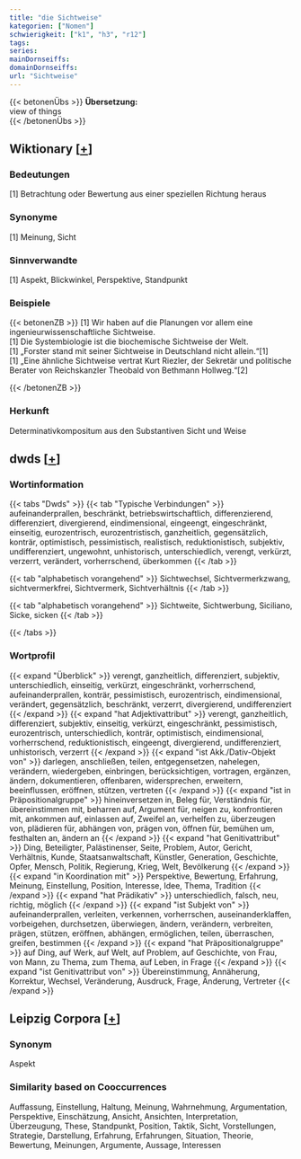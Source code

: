```yaml
---
title: "die Sichtweise"
kategorien: ["Nomen"]
schwierigkeit: ["k1", "h3", "r12"]
tags:
series:
mainDornseiffs:
domainDornseiffs:
url: "Sichtweise"
---
```


{{< betonenÜbs >}}
**Übersetzung:**  
view of things  
{{< /betonenÜbs >}}

## Wiktionary [[+](https://de.wiktionary.org/wiki/Sichtweise)]

### Bedeutungen
[1] Betrachtung oder Bewertung aus einer speziellen Richtung heraus  

### Synonyme
[1] Meinung, Sicht  

### Sinnverwandte
[1] Aspekt, Blickwinkel, Perspektive, Standpunkt  

### Beispiele
{{< betonenZB >}}
[1] Wir haben auf die Planungen vor allem eine ingenieurwissenschaftliche Sichtweise.  
[1] Die Systembiologie ist die biochemische Sichtweise der Welt.  
[1] „Forster stand mit seiner Sichtweise in Deutschland nicht allein.“[1]  
[1] „Eine ähnliche Sichtweise vertrat Kurt Riezler, der Sekretär und politische Berater von Reichskanzler Theobald von Bethmann Hollweg.“[2]  

{{< /betonenZB >}}
### Herkunft
Determinativkompositum aus den Substantiven Sicht und Weise  



## dwds [[+](https://www.dwds.de/wb/Sichtweise)]

### Wortinformation
{{< tabs "Dwds" >}}
{{< tab "Typische Verbindungen" >}}
aufeinanderprallen, beschränkt, betriebswirtschaftlich, differenzierend, differenziert, divergierend, eindimensional, eingeengt, eingeschränkt, einseitig, eurozentrisch, eurozentristisch, ganzheitlich, gegensätzlich, konträr, optimistisch, pessimistisch, realistisch, reduktionistisch, subjektiv, undifferenziert, ungewohnt, unhistorisch, unterschiedlich, verengt, verkürzt, verzerrt, verändert, vorherrschend, überkommen
{{< /tab >}}

{{< tab "alphabetisch vorangehend" >}}
Sichtwechsel, Sichtvermerkzwang, sichtvermerkfrei, Sichtvermerk, Sichtverhältnis
{{< /tab >}}

{{< tab "alphabetisch vorangehend" >}}
Sichtweite, Sichtwerbung, Siciliano, Sicke, sicken
{{< /tab >}}

{{< /tabs >}}

### Wortprofil
{{< expand "Überblick" >}} verengt, ganzheitlich, differenziert, subjektiv, unterschiedlich, einseitig, verkürzt, eingeschränkt, vorherrschend, aufeinanderprallen, konträr, pessimistisch, eurozentrisch, eindimensional, verändert, gegensätzlich, beschränkt, verzerrt, divergierend, undifferenziert {{< /expand >}}
{{< expand "hat Adjektivattribut" >}} verengt, ganzheitlich, differenziert, subjektiv, einseitig, verkürzt, eingeschränkt, pessimistisch, eurozentrisch, unterschiedlich, konträr, optimistisch, eindimensional, vorherrschend, reduktionistisch, eingeengt, divergierend, undifferenziert, unhistorisch, verzerrt {{< /expand >}}
{{< expand "ist Akk./Dativ-Objekt von" >}} darlegen, anschließen, teilen, entgegensetzen, nahelegen, verändern, wiedergeben, einbringen, berücksichtigen, vortragen, ergänzen, ändern, dokumentieren, offenbaren, widersprechen, erweitern, beeinflussen, eröffnen, stützen, vertreten {{< /expand >}}
{{< expand "ist in Präpositionalgruppe" >}} hineinversetzen in, Beleg für, Verständnis für, übereinstimmen mit, beharren auf, Argument für, neigen zu, konfrontieren mit, ankommen auf, einlassen auf, Zweifel an, verhelfen zu, überzeugen von, plädieren für, abhängen von, prägen von, öffnen für, bemühen um, festhalten an, ändern an {{< /expand >}}
{{< expand "hat Genitivattribut" >}} Ding, Beteiligter, Palästinenser, Seite, Problem, Autor, Gericht, Verhältnis, Kunde, Staatsanwaltschaft, Künstler, Generation, Geschichte, Opfer, Mensch, Politik, Regierung, Krieg, Welt, Bevölkerung {{< /expand >}}
{{< expand "in Koordination mit" >}} Perspektive, Bewertung, Erfahrung, Meinung, Einstellung, Position, Interesse, Idee, Thema, Tradition {{< /expand >}}
{{< expand "hat Prädikativ" >}} unterschiedlich, falsch, neu, richtig, möglich {{< /expand >}}
{{< expand "ist Subjekt von" >}} aufeinanderprallen, verleiten, verkennen, vorherrschen, auseinanderklaffen, vorbeigehen, durchsetzen, überwiegen, ändern, verändern, verbreiten, prägen, stützen, eröffnen, abhängen, ermöglichen, teilen, überraschen, greifen, bestimmen {{< /expand >}}
{{< expand "hat Präpositionalgruppe" >}} auf Ding, auf Werk, auf Welt, auf Problem, auf Geschichte, von Frau, von Mann, zu Thema, zum Thema, auf Leben, in Frage {{< /expand >}}
{{< expand "ist Genitivattribut von" >}} Übereinstimmung, Annäherung, Korrektur, Wechsel, Veränderung, Ausdruck, Frage, Änderung, Vertreter {{< /expand >}}

## Leipzig Corpora [[+](https://corpora.uni-leipzig.de/en/res?word=Sichtweise&corpusId=deu_newscrawl-public_2018)]


### Synonym
Aspekt


### Similarity based on Cooccurrences
Auffassung, Einstellung, Haltung, Meinung, Wahrnehmung, Argumentation, Perspektive, Einschätzung, Ansicht, Ansichten, Interpretation, Überzeugung, These, Standpunkt, Position, Taktik, Sicht, Vorstellungen, Strategie, Darstellung, Erfahrung, Erfahrungen, Situation, Theorie, Bewertung, Meinungen, Argumente, Aussage, Interessen

